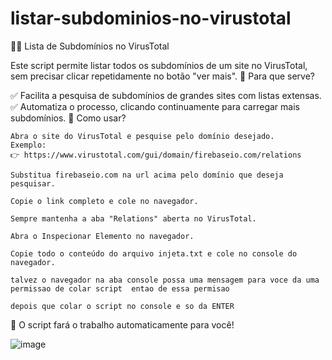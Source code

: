 # listar-subdominios-no-virustotal

🕵️‍♂️ Lista de Subdomínios no VirusTotal

Este script permite listar todos os subdomínios de um site no VirusTotal, sem precisar clicar repetidamente no botão "ver mais".
📌 Para que serve?

✅ Facilita a pesquisa de subdomínios de grandes sites com listas extensas.
✅ Automatiza o processo, clicando continuamente para carregar mais subdomínios.
🚀 Como usar?

    Abra o site do VirusTotal e pesquise pelo domínio desejado.
    Exemplo:
    👉 https://www.virustotal.com/gui/domain/firebaseio.com/relations
    
    Substitua firebaseio.com na url acima pelo domínio que deseja pesquisar.
    
    Copie o link completo e cole no navegador.
    
    Sempre mantenha a aba "Relations" aberta no VirusTotal.
    
    Abra o Inspecionar Elemento no navegador.
    
    Copie todo o conteúdo do arquivo injeta.txt e cole no console do navegador.

    talvez o navegador na aba console possa uma mensagem para voce da uma permissao de colar script  entao de essa permisao

    depois que colar o script no console e so da ENTER

🔹 O script fará o trabalho automaticamente para você!

![image](https://github.com/user-attachments/assets/0af7dcc7-86e3-4cd9-b4a4-9fbb52fafa7f)


